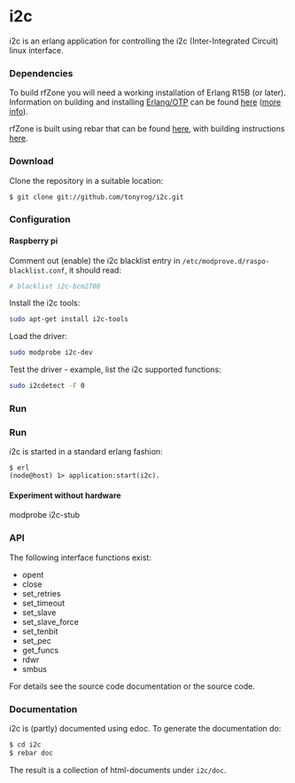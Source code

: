 i2c
===================

i2c is an erlang application for controlling the i2c (Inter-Integrated Circuit) linux interface.

### Dependencies

To build rfZone you will need a working installation of Erlang R15B (or
later).<br/>
Information on building and installing [Erlang/OTP](http://www.erlang.org)
can be found [here](https://github.com/erlang/otp/wiki/Installation)
([more info](https://github.com/erlang/otp/blob/master/INSTALL.md)).

rfZone is built using rebar that can be found [here](https://github.com/basho/rebar), with building instructions [here](https://github.com/basho/rebar/wiki/Building-rebar).

### Download

Clone the repository in a suitable location:

```sh
$ git clone git://github.com/tonyrog/i2c.git
```

### Configuration
#### Raspberry pi

Comment out (enable) the i2c blacklist entry in ```/etc/modprove.d/raspo-blacklist.conf```, it should read:
```sh
# blacklist i2c-bcm2708
```

Install the i2c tools:

```sh
sudo apt-get install i2c-tools
```

Load the driver:

```sh
sudo modprobe i2c-dev
```

Test the driver - example, list the i2c supported functions:

```sh
sudo i2cdetect -F 0
```


### Run

### Run

i2c is started in a standard erlang fashion:

```
$ erl
(node@host) 1> application:start(i2c).
```

#### Experiment without hardware

modprobe i2c-stub


### API

The following interface functions exist:
<ul>
<li>opent</li>
<li>close</li>
<li>set_retries</li>
<li>set_timeout</li>
<li>set_slave</li>
<li>set_slave_force</li>
<li>set_tenbit</li>
<li>set_pec</li>
<li>get_funcs</li>
<li>rdwr</li>
<li>smbus</li>
</ul>

For details see the source code documentation or the source code.

### Documentation

i2c is (partly) documented using edoc. To generate the documentation do:

```sh
$ cd i2c
$ rebar doc
```
The result is a collection of html-documents under ```i2c/doc```.

